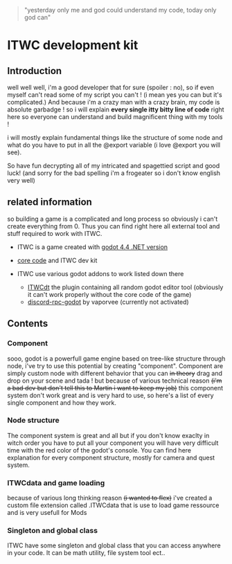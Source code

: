 > "yesterday only me and god could understand my code, today only god can"

# ITWC development kit

## Introduction
well well well, i'm a good developer that for sure (spoiler : no), so if even myself can't read some of my script you can't ! (i mean yes you can but it's complicated.)
And because i'm a crazy man with a crazy brain, my code is absolute garbadge ! so i will explain **every single itty bitty line of code** right here so everyone can understand and build magnificent thing with my tools ! 

i will mostly explain fundamental things like the structure of some node and what do you have to put in all the @export variable (i love @export you will see).

So have fun decrypting all of my intricated and spagettied script and good luck! (and sorry for the bad spelling i'm a frogeater so i don't know english very well)

## related information

so building a game is a complicated and long process so obviously i can't create everything from 0. Thus you can find right here all external tool and stuff required to work with ITWC.

- ITWC is a game created with [godot 4.4 .NET version](https://godotengine.org/releases/4.4/)

- [core code](https://github.com/The-Fourth-Wheel-Studio/ITWC) and ITWC dev kit

- ITWC use various godot addons to work listed down there
    - [ITWCdt](https://github.com/The-Fourth-Wheel-Studio/ITWC/tree/main/addons/ITWCdt) the plugin containing all random godot editor tool (obviously it can't work properly without the core code of the game)
    - [discord-rpc-godot](https://github.com/vaporvee/discord-rpc-godot) by vaporvee (currently not activated)




## Contents

### Component

sooo, godot is a powerfull game engine based on tree-like structure through node, i've try to use this potential by creating "component". Component are simply custom node with different behavior that you can ~~in theory~~ drag and drop on your scene and tada ! but because of various technical reason ~~(i'm a bad dev but don't tell this to Martin i want to keep my job)~~ this component system don't work great and is very hard to use, so here's a list of every single component and how they work.

### Node structure

The component system is great and all but if you don't know exaclty in witch order you have to put all your component you will have very difficult time with the red color of the godot's console. You can find here explanation for every component structure, mostly for camera and quest system.

### ITWCdata and game loading

because of various long thinking reason ~~(i wanted to flex)~~ i've created a custom file extension called .ITWCdata that is use to load game ressource and is very usefull for Mods

### Singleton and global class

ITWC have some singleton and global class that you can access anywhere in your code. It can be math utility, file system tool ect..

